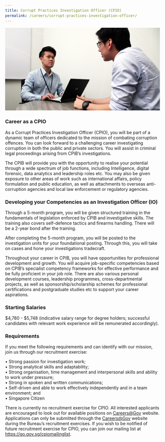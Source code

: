 ```yaml
---
title: Corrupt Practices Investigation Officer (CPIO)
permalink: /careers/corrupt-practices-investigation-officer/
---
```


<img src="/images/careers_cpio.jpg" alt="cpio">

### **Career as a CPIO**

As a Corrupt Practices Investigation Officer (CPIO), you will be part of a dynamic team of officers dedicated to the mission of combating corruption offences. You can look forward to a challenging career investigating corruption in both the public and private sectors. You will assist in criminal legal proceedings arising from CPIB’s investigations.

The CPIB will provide you with the opportunity to realise your potential through a wide spectrum of job functions, including Intelligence, digital forensic, data analytics and leadership roles etc. You may also be given exposure to other areas of work such as international affairs, policy formulation and public education, as well as attachments to overseas anti-corruption agencies and local law enforcement or regulatory agencies.

### **Developing your Competencies as an Investigation Officer (IO)**

Through a 5-month program, you will be given structured training in the fundamentals of legislation enforced by CPIB and investigative skills. The training also covers self-defence tactics and firearms handling. There will be a 2-year bond after the training. 

After completing the 5-month program, you will be posted to the investigation units for your foundational posting. Through this, you will take on cases and hone your investigations tradecraft. 

Throughout your career in CPIB, you will have opportunities for professional development and growth. You will acquire job-specific competencies based on CPIB’s specialist competency frameworks for effective performance and be fully proficient in your job role. There are also various personal development courses, leadership programmes, cross-departmental projects, as well as sponsorship/scholarship schemes for professional certifications and postgraduate studies etc to support your career aspirations. 

### **Starting Salaries**

$4,780 - $5,748 (indicative salary range for degree holders; successful candidates with relevant work experience will be remunerated accordingly).

### **Requirements**

If you meet the following requirements and can identify with our mission, join us through our recruitment exercise:

•	Strong passion for investigation work;<br/>
•	Strong analytical skills and adaptability;<br/>
•	Strong organisation, time management and interpersonal skills and ability to work under pressure;<br/>
•	Strong in spoken and written communications;<br/>
•	Self-driven and able to work effectively independently and in a team environment; and<br/>
•	Singapore Citizen

There is currently no recruitment exercise for CPIO. All interested applicants are encouraged to look out for available positions on [Careers@Gov](https://www.careers.gov.sg/) website. Applications can only be submitted through the [Careers@Gov](https://www.careers.gov.sg/) website during the Bureau’s recruitment exercises. If you wish to be notified of future recruitment exercise for CPIO, you can join our mailing list at https://go.gov.sg/cpiomailinglist. 
